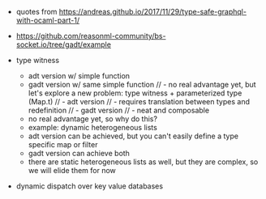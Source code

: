 - quotes from https://andreas.github.io/2017/11/29/type-safe-graphql-with-ocaml-part-1/
- https://github.com/reasonml-community/bs-socket.io/tree/gadt/example

- type witness
  - adt version w/ simple function
  - gadt version w/ same simple function
  // - no real advantage yet, but let's explore a new problem: type witness + parameterized type (Map.t)
  // - adt version
  //   - requires translation between types and redefinition
  // - gadt version
  //   - neat and composable
  - no real advantage yet, so why do this?
  - example: dynamic heterogeneous lists
  - adt version can be achieved, but you can't easily define a type specific map or filter
  - gadt version can achieve both
  - there are static heterogeneous lists as well, but they are complex, so we will elide them for now
- dynamic dispatch over key value databases
